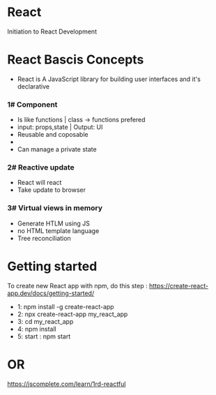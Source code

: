 # React
Initiation to React Development


# React Bascis  Concepts
- React is A JavaScript library for building user interfaces and it's declarative
### 1# Component
- Is like functions | class  -> functions prefered
- input: props,state | Output: UI
- Reusable and coposable
- <component/>
- Can manage a private state

### 2# Reactive update
- React will react
- Take update to browser

### 3# Virtual views in memory
- Generate HTLM using JS
- no HTML template language
- Tree reconciliation


# Getting started
To create new React app with npm, do this step :
https://create-react-app.dev/docs/getting-started/
- 1: npm install -g create-react-app
- 2: npx create-react-app my_react_app
- 3: cd my_react_app
- 4: npm install
- 5: start : npm start
# OR
https://jscomplete.com/learn/1rd-reactful


